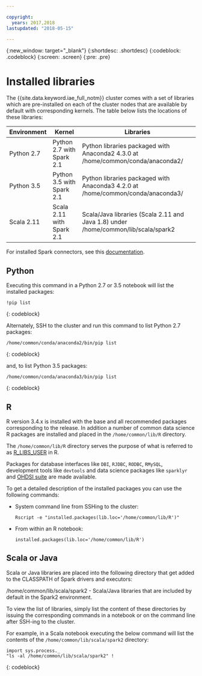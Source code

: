 ```yaml
---

copyright:
  years: 2017,2018
lastupdated: "2018-05-15"

---
```


<!-- Attribute definitions -->
{:new_window: target="_blank"}
{:shortdesc: .shortdesc}
{:codeblock: .codeblock}
{:screen: .screen}
{:pre: .pre}

# Installed libraries

The {{site.data.keyword.iae_full_notm}} cluster comes with a set of libraries which are pre-installed on each of the cluster nodes that are available by default with corresponding kernels. The table below lists the locations of these libraries:

| Environment | Kernel | Libraries |                 
|-------------|--------|-----------|
| Python 2.7 | Python 2.7 with Spark 2.1 | Python libraries packaged with Anaconda2 4.3.0 at /home/common/conda/anaconda2/ |
| Python 3.5 | Python 3.5 with Spark 2.1 | Python libraries packaged with Anaconda3 4.2.0 at /home/common/conda/anaconda3/|
| Scala 2.11 | Scala 2.11 with Spark 2.1 | Scala/Java libraries (Scala 2.11 and Java 1.8) under /home/common/lib/scala/spark2 |

For installed Spark connectors, see this [ documentation](./supported-connectors.html).

## Python

Executing this command in a Python 2.7 or 3.5 notebook will list the installed packages:

```
!pip list
```
{: codeblock}

Alternately, SSH to the cluster and run this command to list Python 2.7 packages:
```
/home/common/conda/anaconda2/bin/pip list
```
{: codeblock}

and, to list Python 3.5 packages:
```
/home/common/conda/anaconda3/bin/pip list
```
{: codeblock}

## R

R version 3.4.x is installed with the base and all recommended packages corresponding to the release. In addition a number of common data science R packages are installed and placed in the `/home/common/lib/R` directory.

The `/home/common/lib/R` directory serves the purpose of what is referred to as [R_LIBS_USER](https://stat.ethz.ch/R-manual/R-devel/library/base/html/libPaths.html) in R.

Packages for database interfaces like `DBI`, `RJDBC`, `RODBC`, `RMySQL`, development tools like `devtools` and data science packages like `sparklyr` and [OHDSI suite](https://github.com/OHDSI/) are made available.

To get a detailed description of the installed packages you can use the following commands:

* System command line from SSHing to the cluster:

  `Rscript -e "installed.packages(lib.loc='/home/common/lib/R')"`

* From within an R notebook:

  `installed.packages(lib.loc='/home/common/lib/R')`

## Scala or Java
Scala or Java libraries are placed into the following directory that get added to the CLASSPATH of Spark drivers and executors:

/home/common/lib/scala/spark2 - Scala/Java libraries that are included by default in the Spark2 environment.

To view the list of libraries, simply list the content of these directories by issuing the corresponding commands in a notebook or on the command line after SSH-ing to the cluster.

For example, in a Scala notebook executing the below command will list the contents of the `/home/common/lib/scala/spark2` directory:
```
import sys.process._
"ls -al /home/common/lib/scala/spark2" !
```
{: codeblock}
